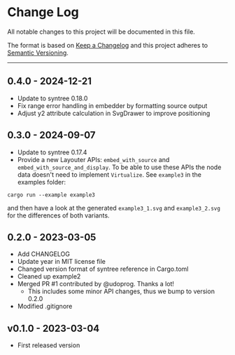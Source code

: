 # Change Log

All notable changes to this project will be documented in this file.

The format is based on [Keep a Changelog](http://keepachangelog.com/)
and this project adheres to [Semantic Versioning](http://semver.org/).

---
## 0.4.0 - 2024-12-21

* Update to syntree 0.18.0
* Fix range error handling in embedder by formatting source output
* Adjust y2 attribute calculation in SvgDrawer to improve positioning

## 0.3.0 - 2024-09-07

* Update to syntree 0.17.4
* Provide a new Layouter APIs: `embed_with_source` and  `embed_with_source_and_display`. To be able
to use these APIs the node data doesn't need to implement `Virtualize`. See `example3` in the
examples folder:
```shell
cargo run --example example3
```
and then have a look at the generated `example3_1.svg` and `example3_2.svg` for the differences of
both variants.

## 0.2.0 - 2023-03-05

* Add CHANGELOG
* Update year in MIT license file
* Changed version format of syntree reference in Cargo.toml
* Cleaned up example2
* Merged PR #1 contributed by @udoprog. Thanks a lot!
  * This includes some minor API changes, thus we bump to version 0.2.0
* Modified .gitignore

## v0.1.0 - 2023-03-04

* First released version
